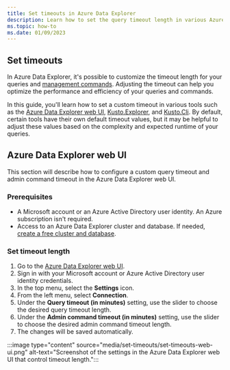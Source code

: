 ```yaml
---
title: Set timeouts in Azure Data Explorer
description: Learn how to set the query timeout length in various Azure Data Explorer tools, such as Kusto.Explorer and the Azure Data Explorer web UI.
ms.topic: how-to
ms.date: 01/09/2023
---
```


## Set timeouts

In Azure Data Explorer, it's possible to customize the timeout length for your queries and [management commands](kusto/management/index.md). Adjusting the timeout can help you optimize the performance and efficiency of your queries and commands.

In this guide, you'll learn how to set a custom timeout in various tools such as the [Azure Data Explorer web UI](web-ui-overview.md), [Kusto.Explorer](kusto/tools/kusto-explorer.md), and [Kusto.Cli](/kusto/tools/kusto-cli.md). By default, certain tools have their own default timeout values, but it may be helpful to adjust these values based on the complexity and expected runtime of your queries.

## Azure Data Explorer web UI

This section will describe how to configure a custom query timeout and admin command timeout in the Azure Data Explorer web UI.

### Prerequisites

* A Microsoft account or an Azure Active Directory user identity. An Azure subscription isn't required.
* Access to an Azure Data Explorer cluster and database. If needed, [create a free cluster and database](start-for-free-web-ui.md).

### Set timeout length

1. Go to the [Azure Data Explorer web UI](https://dataexplorer.azure.com/home).
1. Sign in with your Microsoft account or Azure Active Directory user identity credentials.
1. In the top menu, select the **Settings** icon.
1. From the left menu, select **Connection**.
1. Under the **Query timeout (in minutes)** setting, use the slider to choose the desired query timeout length.
1. Under the **Admin command timeout (in minutes)** setting, use the slider to choose the desired admin command timeout length.
1. The changes will be saved automatically.

:::image type="content" source="media/set-timeouts/set-timeouts-web-ui.png" alt-text="Screenshot of the settings in the Azure Data Explorer web UI that control timeout length.":::
